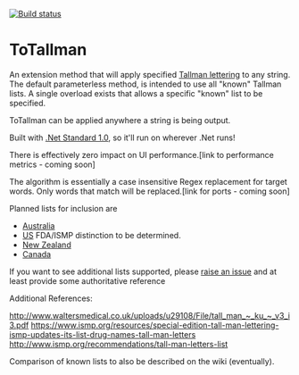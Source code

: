 [![Build status](https://build.appcenter.ms/v0.1/apps/a6be2a99-b1cf-4c56-9d5e-9ab6687020e0/branches/master/badge)](https://appcenter.ms)

# ToTallman
An extension method that will apply specified [Tallman lettering](https://en.wikipedia.org/wiki/Tall_Man_lettering) to any string.
The default parameterless method, is intended to use all "known" Tallman lists.
A single overload exists that allows a specific "known" list to be specified.

ToTallman can be applied anywhere a string is being output.

Built with [.Net Standard 1.0](http://immo.landwerth.net/netstandard-versions/#), so it'll run on wherever .Net runs!

There is effectively zero impact on UI performance.[link to performance metrics - coming soon]

The algorithm is essentially a case insensitive Regex replacement for target words. Only words that match will be replaced.[link for ports - coming soon]


Planned lists for inclusion are
* [Australia](https://www.safetyandquality.gov.au/wp-content/uploads/2018/01/National-Tall-Man-Lettering-List-Nov-2017.pdf)
* [US](https://www.ismp.org/sites/default/files/attachments/2017-11/tallmanletters.pdf) FDA/ISMP distinction to be determined.
* [New Zealand](https://www.hqsc.govt.nz/our-programmes/medication-safety/projects/tall-man-lettering/)
* [Canada](https://www.ismp-canada.org/download/TALLman/Principles_for_the_Application_of_TALLman_Lettering_in_Canada.pdf)

If you want to see additional lists supported, please [raise an issue](https://github.com/MattCordell/ToTallman/issues/new) and at least provide some authoritative reference

Additional References:

http://www.waltersmedical.co.uk/uploads/u29108/File/tall_man_~_ku_~_v3_i3.pdf
https://www.ismp.org/resources/special-edition-tall-man-lettering-ismp-updates-its-list-drug-names-tall-man-letters
http://www.ismp.org/recommendations/tall-man-letters-list

Comparison of known lists to also be described on the wiki (eventually).





